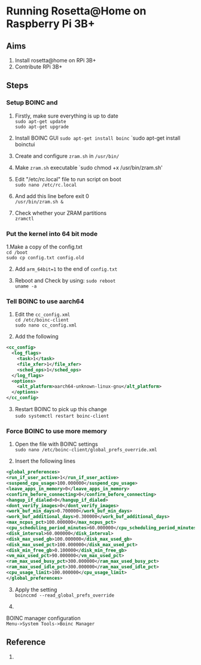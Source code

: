 # Running Rosetta@Home on Raspberry Pi 3B+

## Aims
1. Install rosetta@home on RPi 3B+  
2. Contribute RPi 3B+

## Steps
### Setup BOINC and 
1. Firstly, make sure everything is up to date  
`sudo apt-get update`  
`sudo apt-get upgrade`  

2. Install BOINC GUI
`sudo apt-get install boinc`
`sudo apt-get install boinctui
3. Create and configure `zram.sh` in `/usr/bin/`

4. Make `zram.sh` executable
`sudo chmod +x /usr/bin/zram.sh'

5. Edit "/etc/rc.local" file to run script on boot  
`sudo nano /etc/rc.local`

6. And add this line before exit 0  
`/usr/bin/zram.sh &`  

7. Check whether your ZRAM partitions  
`zramctl`  

### Put the kernel into 64 bit mode
1.Make a copy of the config.txt  
`cd /boot`  
`sudo cp config.txt config.old`  

2. Add `arm_64bit=1` to the end of `config.txt`    

3. Reboot and Check by using:
`sudo reboot`  
`uname -a`  


### Tell BOINC to use aarch64
1. Edit the `cc_config.xml`  
`cd /etc/boinc-client`  
`sudo nano cc_config.xml`  

2. Add the following  
```xml
<cc_config>
  <log_flags>
    <task>1</task>
    <file_xfer>1</file_xfer>
    <sched_ops>1</sched_ops>
  </log_flags>
  <options>
    <alt_platform>aarch64-unknown-linux-gnu</alt_platform>
  </options>
</cc_config>
```

3. Restart BOINC to pick up this change  
`sudo systemctl restart boinc-client`

### Force BOINC to use more memory
1. Open the file with BOINC settings  
`sudo nano /etc/boinc-client/global_prefs_override.xml`  

2. Insert the following lines
```xml
<global_preferences>
<run_if_user_active>1</run_if_user_active>
<suspend_cpu_usage>100.000000</suspend_cpu_usage>
<leave_apps_in_memory>0</leave_apps_in_memory>
<confirm_before_connecting>0</confirm_before_connecting>
<hangup_if_dialed>0</hangup_if_dialed>
<dont_verify_images>0</dont_verify_images>
<work_buf_min_days>0.700000</work_buf_min_days>
<work_buf_additional_days>0.300000</work_buf_additional_days>
<max_ncpus_pct>100.000000</max_ncpus_pct>
<cpu_scheduling_period_minutes>60.000000</cpu_scheduling_period_minutes>
<disk_interval>60.000000</disk_interval>
<disk_max_used_gb>100.000000</disk_max_used_gb>
<disk_max_used_pct>100.000000</disk_max_used_pct>
<disk_min_free_gb>0.100000</disk_min_free_gb>
<vm_max_used_pct>90.000000</vm_max_used_pct>
<ram_max_used_busy_pct>300.000000</ram_max_used_busy_pct>
<ram_max_used_idle_pct>300.000000</ram_max_used_idle_pct>
<cpu_usage_limit>100.000000</cpu_usage_limit>
</global_preferences> 
```  

3. Apply the setting  
`boinccmd --read_global_prefs_override` 

4.

 BOINC manager configuration  
`Menu->System Tools->Boinc Manager`



## Reference
1.
